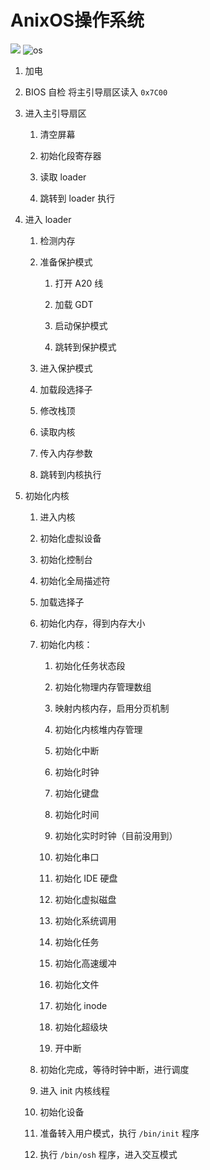 # AnixOS操作系统
![](./note/os.png)
![os](https://github.com/lwh12345/AnixOS/assets/89498547/3cec458f-3799-4f69-a808-3c351bca5731)

1. 加电

2. BIOS 自检 将主引导扇区读入 `0x7C00`

3. 进入主引导扇区 
   1. 清空屏幕
   
   2. 初始化段寄存器

   3. 读取 loader

   4. 跳转到 loader 执行

4. 进入 loader

   1. 检测内存
   
   2. 准备保护模式

      1. 打开 A20 线

      2. 加载 GDT
      3. 启动保护模式
      4. 跳转到保护模式
   3. 进入保护模式

   4. 加载段选择子
   5. 修改栈顶
   6. 读取内核
   7. 传入内存参数
   8. 跳转到内核执行

5. 初始化内核

    1. 进入内核 
    
    2. 初始化虚拟设备
    3. 初始化控制台
    4. 初始化全局描述符
    5. 加载选择子
    6. 初始化内存，得到内存大小
    7. 初始化内核：
       1. 初始化任务状态段
    
       2. 初始化物理内存管理数组
       3. 映射内核内存，启用分页机制
       4. 初始化内核堆内存管理
       5. 初始化中断
       6. 初始化时钟
       7. 初始化键盘
       8. 初始化时间
       9. 初始化实时时钟（目前没用到）
       10. 初始化串口
       11. 初始化 IDE 硬盘
       12. 初始化虚拟磁盘
       13. 初始化系统调用
       14. 初始化任务
       15. 初始化高速缓冲
       16. 初始化文件
       17. 初始化 inode
       18. 初始化超级块
       19. 开中断
    8.  初始化完成，等待时钟中断，进行调度
    9.  进入 init 内核线程
    10. 初始化设备
    11. 准备转入用户模式，执行 `/bin/init` 程序
    12. 执行 `/bin/osh` 程序，进入交互模式
